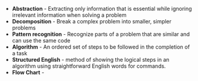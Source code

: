- **Abstraction** - Extracting only information that is essential while ignoring irrelevant information when solving a problem
- **Decomposition** - Break a complex problem into smaller, simpler problems
- **Pattern recognition** - Recognize parts of a problem that are similar and can use the same code
- **Algorithm** - An ordered set of steps to be followed in the completion of a task
- **Structured English** - method of showing the logical steps in an algorithm using straightforward English words for commands.
- **Flow Chart** - 